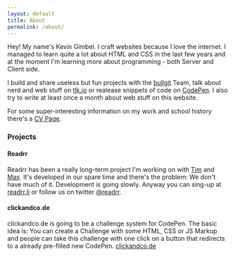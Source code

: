 ```yaml
---
layout: default
title: About
permalink: /about/
---
```


Hey! My name's Kevin Gimbel. I craft websites because I love the internet.
I managed to learn quite a lot about HTML and CSS in the last few years and at the moment I'm learning more about programming - both Server and Client side.

I build and share useless but fun projects with the [bullgit](http://bullg.it) Team, talk about nerd and web stuff on [tlk.io](http://tlk.io/codepen) or realease snippets of code on [CodePen](http://codepen.io/kevingimbel).
I also try to write at least once a month about web stuff on this website.

For some super-interesting information on my work and school history there's a [CV Page](/cv/).


### Projects

#### Readrr
Readrr has been a really long-term project I'm working on with [Tim](http://timpietrusky.com) and [Max](http://myxotod.de). It's developed in our spare time and there's the problem: We don't have much of it. Development is going slowly. Anyway you can sing-up at [readrr.li](http://readrr.li) or follow us on twitter [@readrr](http://twitter.com/readrr).


#### clickandco.de
clickandco.de is going to be a challenge system for CodePen. The basic idea is: You can create a Challenge with some HTML, CSS or JS Markup and people can take this challenge with one click on a button that redirects to a already pre-filled new CodePen.
[clickandco.de](http://clickandco.de)